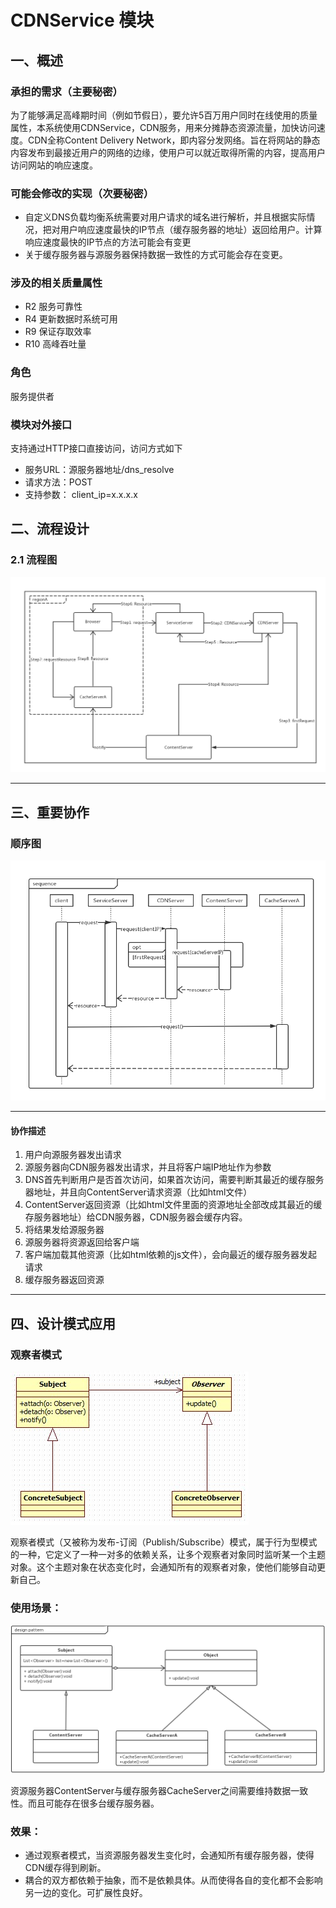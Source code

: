 # CDNService 模块

## 一、概述

### 承担的需求（主要秘密）

为了能够满足高峰期时间（例如节假日），要允许5百万用户同时在线使用的质量属性，本系统使用CDNService，CDN服务，用来分摊静态资源流量，加快访问速度。CDN全称Content Delivery Network，即内容分发网络。旨在将网站的静态内容发布到最接近用户的网络的边缘，使用户可以就近取得所需的内容，提高用户访问网站的响应速度。

### 可能会修改的实现（次要秘密）
* 自定义DNS负载均衡系统需要对用户请求的域名进行解析，并且根据实际情况，把对用户响应速度最快的IP节点（缓存服务器的地址）返回给用户。计算响应速度最快的IP节点的方法可能会有变更
* 关于缓存服务器与源服务器保持数据一致性的方式可能会存在变更。


### 涉及的相关质量属性

* R2 服务可靠性
* R4 更新数据时系统可用
* R9 保证存取效率
* R10 高峰吞吐量

### 角色
服务提供者

### 模块对外接口
支持通过HTTP接口直接访问，访问方式如下
* 服务URL：源服务器地址/dns_resolve 
* 请求方法：POST
* 支持参数： client_ip=x.x.x.x 




## 二、流程设计

### 2.1 流程图
![](assets/hmy/CDN设计图.png)

---

## 三、重要协作

### 顺序图

![](assets/hmy/CDN顺序图.png)

---

#### 协作描述
1.	用户向源服务器发出请求
2.	源服务器向CDN服务器发出请求，并且将客户端IP地址作为参数
3. 	DNS首先判断用户是否首次访问，如果首次访问，需要判断其最近的缓存服务器地址，并且向ContentServer请求资源（比如html文件）
4. 	ContentServer返回资源（比如html文件里面的资源地址全部改成其最近的缓存服务器地址）给CDN服务器，CDN服务器会缓存内容。
5.	将结果发给源服务器 
6.	源服务器将资源返回给客户端
7. 	客户端加载其他资源（比如html依赖的js文件），会向最近的缓存服务器发起请求
8.  缓存服务器返回资源



---

## 四、设计模式应用

### 观察者模式
![](assets/hmy/observerPattern.jpeg)

观察者模式（又被称为发布-订阅（Publish/Subscribe）模式，属于行为型模式的一种，它定义了一种一对多的依赖关系，让多个观察者对象同时监听某一个主题对象。这个主题对象在状态变化时，会通知所有的观察者对象，使他们能够自动更新自己。

### 使用场景：
![](assets/hmy/CDN设计模式.png)

资源服务器ContentServer与缓存服务器CacheServer之间需要维持数据一致性。而且可能存在很多台缓存服务器。

### 效果：
* 通过观察者模式，当资源服务器发生变化时，会通知所有缓存服务器，使得CDN缓存得到刷新。
* 耦合的双方都依赖于抽象，而不是依赖具体。从而使得各自的变化都不会影响另一边的变化。可扩展性良好。







